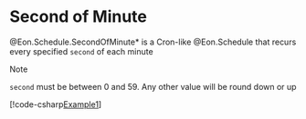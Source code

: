 ﻿# Second of Minute

@Eon.Schedule.SecondOfMinute* is a Cron-like @Eon.Schedule that recurs every
specified `second` of each minute

> [!NOTE]
> `second` must be between 0 and 59. Any other value will be round down or up

[!code-csharp[Example1](../../../Eon.Tests/Examples/SecondOfMinuteTests.cs#Example1)]
